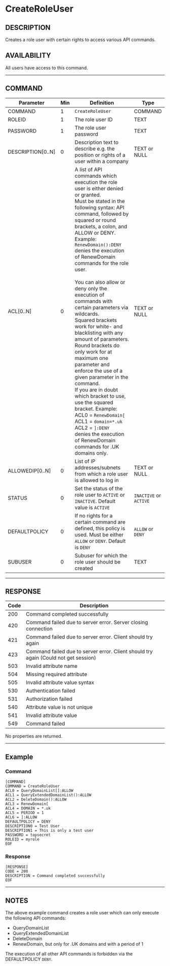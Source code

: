 # CreateRoleUser

## DESCRIPTION
Creates a role user with certain rights to access various API commands.

## AVAILABILITY
All users have access to this command.

----
## COMMAND

Parameter | Min | Definition | Type
---- | ---- | ---- | ----
COMMAND | 1 | `CreateRoleUser` | COMMAND
ROLEID | 1 | The role user ID | TEXT
PASSWORD | 1 | The role user password | TEXT
DESCRIPTION[0..N] | 0 | Description text to describe e.g. the position or rights of a user within a company | TEXT or NULL
ACL[0..N] | 0 |  A list of API commands which execution the role user is either denied or granted. <br>Must be stated in the following syntax: API command, followed by squared or round brackets, a colon, and ALLOW or DENY. <br>Example: `RenewDomain():DENY` denies the execution of RenewDomain commands for the role user.<br><br>You can also allow or deny only the execution of commands with certain parameters via wildcards. <br>Squared brackets work for white- and blacklisting with any amount of parameters.<br>Round brackets do only work for at maximum one parameter and enforce the use of a given parameter in the command. <br>If you are in doubt which bracket to use, use the squared bracket. Example: <br>ACL0 = `RenewDomain[`<br>ACL1 = `domain=*.uk`<br>ACL2 = `]:DENY`<br> denies the execution of  RenewDomain commands for .UK domains only. | TEXT or NULL
ALLOWEDIP[0..N] | 0 |  List of IP addresses/subnets from which a role user is allowed to log in | TEXT or NULL
STATUS | 0 | Set the status of the role user to `ACTIVE` or `INACTIVE`. Default value is `ACTIVE` | `INACTIVE` or `ACTIVE`
DEFAULTPOLICY | 0 | If no rights for a certain command are defined, this policy is used. Must be either `ALLOW` or `DENY`. Default is `DENY` | `ALLOW` or `DENY`
SUBUSER | 0 | Subuser for which the role user should be created | TEXT

----
## RESPONSE

Code | Description
---- | ----
200 | Command completed successfully
420 | Command failed due to server error. Server closing connection
421 | Command failed due to server error. Client should try again
423 | Command failed due to server error. Client should try again (Could not get session)
503 | Invalid attribute name
504 | Missing required attribute
505 | Invalid attribute value syntax
530 | Authentication failed
531 | Authorization failed
540 | Attribute value is not unique
541 | Invalid attribute value
549 | Command failed

No properties are returned.

----
## Example

### Command

```
[COMMAND]
COMMAND = CreateRoleUser
ACL0 = QueryDomainList[]:ALLOW
ACL1 = QueryExtendedDomainList():ALLOW
ACL2 = DeleteDomain():ALLOW
ACL3 = RenewDomain[
ACL4 = DOMAIN = *.uk
ACL5 = PERIOD = 1
ACL6 = ]:ALLOW
DEFAULTPOLICY = DENY
DESCRIPTION0 = Test User
DESCRIPTION1 = This is only a test user
PASSWORD = topsecret
ROLEID = myrole
EOF
```
### Response

```
[RESPONSE]
CODE = 200
DESCRIPTION = Command completed successfully
EOF
```

----
## NOTES
The above example command creates a role user which can only execute the following API commands:
* QueryDomainList
* QueryExtendedDomainList
* DeleteDomain
* RenewDomain, but only for .UK domains and with a period of 1

The execution of all other API commands is forbidden via the DEFAULTPOLICY `DENY`.

